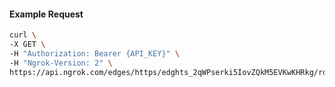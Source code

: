 <!-- Code generated for API Clients. DO NOT EDIT. -->

#### Example Request

```bash
curl \
-X GET \
-H "Authorization: Bearer {API_KEY}" \
-H "Ngrok-Version: 2" \
https://api.ngrok.com/edges/https/edghts_2qWPserki5IovZQkM5EVKwKHRkg/routes/edghtsrt_2qWPsa7gLGfgZiI6CjsDNXOYQnH/traffic_policy
```

